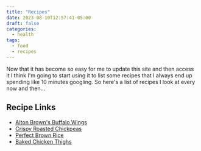 ```yaml
---
title: "Recipes"
date: 2023-08-10T12:57:41-05:00
draft: false
categories:
  - health
tags:
  - food
  - recipes
---
```


Now that it has become so easy for me to update this site and then access it I think I'm going to start using it to list some recipes that I always end up spending like 10 minutes googling. So here's a list of recipes I look at every now and then...


## Recipe Links
* [Alton Brown's Buffalo Wings](https://altonbrown.com/wprm_print/1)
* [Crispy Roasted Chickpeas](https://www.loveandlemons.com/wprm_print/43307)
* [Perfect Brown Rice](https://cookieandkate.com/perfect-brown-rice-recipe/print/33561/)
* [Baked Chicken Thighs](https://kristineskitchenblog.com/baked-chicken-thighs/#wprm-recipe-container-25590)